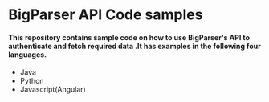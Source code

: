 # BigParser API Code samples

#### This repository contains sample code on how to use BigParser's API to authenticate and fetch required data .It has examples in the following four languages.
 * Java
 * Python
 * Javascript(Angular)
